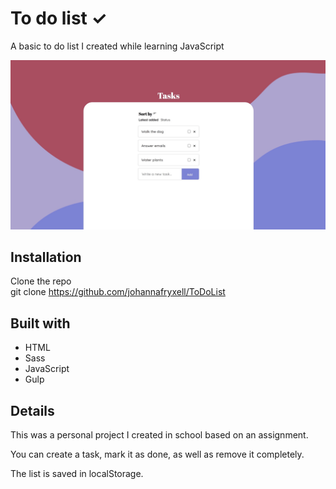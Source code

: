 # To do list ✓
A basic to do list I created while learning JavaScript

![](./assets/ToDoList.jpeg)


## Installation
Clone the repo\
git clone https://github.com/johannafryxell/ToDoList

## Built with
- HTML
- Sass
- JavaScript
- Gulp

## Details
This was a personal project I created in school based on an assignment.

You can create a task, mark it as done, as well as remove it completely.

The list is saved in localStorage.
